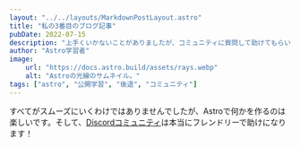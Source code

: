 ```yaml
---
layout: "../../layouts/MarkdownPostLayout.astro"
title: "私の3番目のブログ記事"
pubDate: 2022-07-15
description: "上手くいかないことがありましたが、コミュニティに質問して助けてもらいました！"
author: "Astro学習者"
image:
    url: "https://docs.astro.build/assets/rays.webp"
    alt: "Astroの光線のサムネイル。"
tags: ["astro", "公開学習", "後退", "コミュニティ"]
---
```


すべてがスムーズにいくわけではありませんでしたが、Astroで何かを作るのは楽しいです。そして、[Discordコミュニティ](https://astro.build/chat)は本当にフレンドリーで助けになります！

